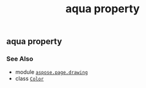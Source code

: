 ﻿---
title: aqua property
second_title: Aspose.Page for Python via .NET API References
description: 
type: docs
weight: 140
url: /python-net/aspose.page.drawing/color/aqua/
is_root: false
---

## aqua property


### See Also
* module [`aspose.page.drawing`](../../)
* class [`Color`](/page/python-net/aspose.page.drawing/color)
